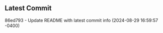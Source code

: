 
## Latest Commit
86ed793 - Update README with latest commit info (2024-08-29 16:59:57 -0400) <Yunxi-Zhou>
